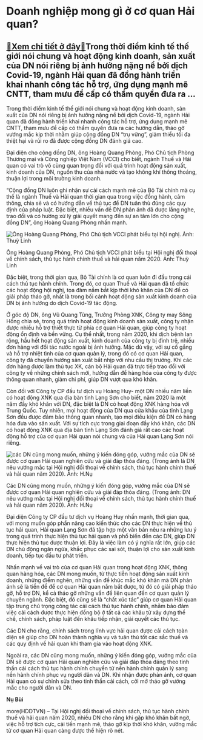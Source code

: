 Doanh nghiệp mong gì ở cơ quan Hải quan?
========================================

[:gift:Xem chi tiết ở đây:gift:](https://hddtvn.com/doanh-nghiep-mong-gi-o-co-quan-hai-quan-2/)Trong thời điểm kinh tế thế giới nói chung và hoạt động kinh doanh, sản xuất của DN nói riêng bị ảnh hưởng nặng nề bởi dịch Covid-19, ngành Hải quan đã đồng hành triển khai nhanh công tác hỗ trợ, ứng dụng mạnh mẽ CNTT, tham mưu để cấp có thẩm quyền đưa ra …
-----------------------------------------------------------------------------------------------------------------------------------------------------------------------------------------------------------------------------------------------------------------


Trong thời điểm kinh tế thế giới nói chung và hoạt động kinh doanh, sản xuất của DN nói riêng bị ảnh hưởng nặng nề bởi dịch Covid-19, ngành Hải quan đã đồng hành triển khai nhanh công tác hỗ trợ, ứng dụng mạnh mẽ CNTT, tham mưu để cấp có thẩm quyền đưa ra các hướng dẫn, tháo gỡ vướng mắc kịp thời nhằm giúp cộng đồng DN “trụ vững”, giảm thiểu tối đa thiệt hại và rủi ro đã được cộng đồng DN đánh giá cao.


Đại diện cho cộng đồng DN, ông Hoàng Quang Phòng, Phó Chủ tịch Phòng Thương mại và Công nghiệp Việt Nam (VCCI) cho biết, ngành Thuế và Hải quan có vai trò vô cùng quan trọng đối với quá trình hoạt động sản xuất, kinh doanh của DN, nguồn thu của nhà nước và tạo không khí thông thoáng, thuận lợi trong môi trường kinh doanh.


“Cộng đồng DN luôn ghi nhận sự cải cách mạnh mẽ của Bộ Tài chính mà cụ thể là ngành Thuế và Hải quan thời gian qua trong việc đồng hành, cảm thông, chia sẻ và có hướng dẫn về thủ tục để DN tuân thủ đúng các quy định của pháp luật. Đặc biệt, nhiều vấn đề DN phản ánh đã được lắng nghe, trao đổi và có hướng xử lý giải quyết mang đến sự an tâm lớn cho cộng đồng DN”, ông Hoàng Quang Phòng nhấn mạnh.





![Ông Hoàng Quang Phòng, Phó Chủ tịch VCCI phát biểu tại hội nghị. Ảnh: Thuỳ Linh](https://hddtvn.com/wp-content/uploads/2021/01/IMG_0456.jpg "Ông Hoàng Quang Phòng, Phó Chủ tịch VCCI phát biểu tại hội nghị. Ảnh: Thuỳ Linh")


Ông Hoàng Quang Phòng, Phó Chủ tịch VCCI phát biểu tại Hội nghị đối thoại về chính sách, thủ tục hành chính thuế và hải quan năm 2020. Ảnh: Thuỳ Linh



Đặc biệt, trong thời gian qua, Bộ Tài chính là cơ quan luôn đi đầu trong cải cách thủ tục hành chính. Trong đó, cơ quan Thuế và Hải quan đã tổ chức các hoạt động hội nghị, tọa đàm nắm bắt kịp thời khó khăn của DN để có giải pháp tháo gỡ, nhất là trong bối cảnh hoạt động sản xuất kinh doanh của DN bị ảnh hưởng do dịch Covid-19 tác động.


Ở góc độ DN, ông Vũ Quang Tùng, Trưởng Phòng XNK, Công ty may Sông Hồng chia sẻ, trong quá trình hoạt động kinh doanh sản xuất, công ty nhận được nhiều hỗ trợ thiết thực từ phía cơ quan Hải quan, giúp công ty hoạt động ổn định và bền vững. Cụ thể nhất, trong năm 2020, khi dịch bệnh lan rộng, hầu hết hoạt động sản xuất, kinh doanh của công ty bị đình trệ, nhiều đơn hàng với đối tác nước ngoài bị ảnh hưởng. Mặc dù vậy, với sự cố gắng và hỗ trợ nhiệt tình của cơ quan quản lý, trong đó có cơ quan Hải quan, công ty đã chuyển hướng sản xuất bắt nhịp với nhu cầu thị trường. Khi các đơn hàng được làm thủ tục XK, cán bộ Hải quan đã trực tiếp trao đổi với công ty về những chính sách mới, hướng dẫn để hàng hóa của công ty được thông quan nhanh, giảm chi phí, giúp DN vượt qua khó khăn.


Còn đối với Công ty CP đầu tư dịch vụ Hoàng Huy- một DN nhiều năm liền có hoạt động XNK qua địa bàn tỉnh Lạng Sơn cho biết, năm 2020 là một năm đầy khó khăn với DN, đặc biệt là DN có hoạt động XNK hàng hóa với Trung Quốc. Tuy nhiên, mọi hoạt động của DN qua cửa khẩu của tỉnh Lạng Sơn đều được đảm bảo thông quan nhanh, tạo mọi điều kiện để DN có hàng hóa đưa vào sản xuất. Với sự tích cực trong giai đoạn đầy khó khăn, các DN có hoạt động XNK qua địa bàn tỉnh Lạng Sơn đánh giá rất cao các hoạt động hỗ trợ của cơ quan Hải quan nói chung và của Hải quan Lạng Sơn nói riêng.





![các DN cũng mong muốn, những ý kiến đóng góp, vướng mắc của DN sẽ được cơ quan Hải quan nghiên cứu và giải đáp thỏa đáng. (Trong ảnh là DN nêu vướng mắc tại Hội nghị đối thoại về chính sách, thủ tục hành chính thuế và hải quan năm 2020). Ảnh: H.Nụ](https://hddtvn.com/wp-content/uploads/2021/01/IMG_0479.jpg "các DN cũng mong muốn, những ý kiến đóng góp, vướng mắc của DN sẽ được cơ quan Hải quan nghiên cứu và giải đáp thỏa đáng. (Trong ảnh là DN nêu vướng mắc tại Hội nghị đối thoại về chính sách, thủ tục hành chính thuế và hải quan năm 2020). Ảnh: H.Nụ")


Các DN cũng mong muốn, những ý kiến đóng góp, vướng mắc của DN sẽ được cơ quan Hải quan nghiên cứu và giải đáp thỏa đáng. (Trong ảnh: DN nêu vướng mắc tại Hội nghị đối thoại về chính sách, thủ tục hành chính thuế và hải quan năm 2020). Ảnh: H.Nụ



Đại diện Công ty CP đầu tư dịch vụ Hoàng Huy nhấn mạnh, thời gian qua, với mong muốn góp phần nâng cao kiến thức cho các DN thực hiện về thủ tục hải quan, Hải quan Lạng Sơn đã tập hợp một văn bản nêu ra những lưu ý trong quá trình thực hiện thủ tục hải quan và phổ biến đến các DN, giúp DN thực hiện thủ tục được thuận lợi. Đây là việc làm có ý nghĩa rất lớn, giúp các DN chủ động ngăn ngừa, khắc phục các sai sót, thuận lợi cho sản xuất kinh doanh, tiếp tục đầu tư phát triển.


Nhấn mạnh về vai trò của cơ quan Hải quan trong hoạt động XNK, thông quan hàng hóa, các DN mong muốn, từ thực tiễn hoạt động sản xuất kinh doanh, những điểm nghẽn, những vấn đề khúc mắc khó khăn mà DN phản ánh sẽ là tiền đề để cơ quan Hải quan nắm bắt được, từ đó có giải pháp tháo gỡ, hỗ trợ DN, kể cả tháo gỡ những vấn đề liên quan đến cơ quan quản lý chuyên ngành. Đặc biệt, đó cũng sẽ là “chất xúc tác” giúp cơ quan Hải quan tập trung chú trọng công tác cải cách thủ tục hành chính, nhằm bảo đảm việc cải cách được thực hiện đồng bộ ở tất cả các khâu từ xây dựng thể chế, chính sách, pháp luật đến khâu tiếp nhận, giải quyết các thủ tục.


Các DN cho rằng, chính sách trong lĩnh vực hải quan được cải cách toàn diện sẽ giúp cho DN hoàn thành nghĩa vụ và tuân thủ tốt các sắc thuế và các quy định về hải quan khi tham gia vào hoạt động XNK.


Ngoài ra, các DN cũng mong muốn, những ý kiến đóng góp, vướng mắc của DN sẽ được cơ quan Hải quan nghiên cứu và giải đáp thỏa đáng theo tinh thần cải cách thủ tục hành chính chuyển từ nền hành chính quản lý sang nền hành chính phục vụ người dân và DN. Khi nhận được phản ánh, cơ quan Hải quan có sự chỉnh sửa theo tinh thần cải cách, cởi mở tháo gỡ vướng mắc cho người dân và DN.




**Nụ Bùi**



more(HDDTVN) – Tại Hội nghị đối thoại về chính sách, thủ tục hành chính thuế và hải quan năm 2020, nhiều DN cho rằng khi gặp khó khăn bất ngờ, việc hỗ trợ tích cực, cải tiến mạnh mẽ, tháo gỡ kịp thời khó khăn, vướng mắc từ cơ quan Hải quan càng được thể hiện rõ nét.

